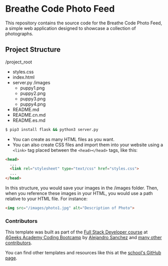 # Breathe Code Photo Feed

This repository contains the source code for the Breathe Code Photo Feed, a simple web application designed to showcase a collection of photographs.

## Project Structure
/project_root
- styles.css
- index.html
- server.py
/images
  - puppy1.png
  - puppy2.png
  - puppy3.png
  - puppy4.png
- README.md
- README.cn.md
- README.es.md

```bash
$ pip3 install flask && python3 server.py
```

- You can create as many HTML files as you want.
- You can also create CSS files and import them into your website using a `<link>` tag placed between the `<head></head>` tags, like this:

```html
<head>
  ...
  <link rel="stylesheet" type="text/css" href="styles.css">
  ...
</head>
```
In this structure, you would save your images in the /images folder. Then, when you reference these images in your HTML, you would use a path relative to your HTML file. For instance:
```html
<img src="/images/photo1.jpg" alt="Description of Photo">
```

### Contributors

This template was built as part of the [Full Stack Developer course](https://4geeksacademy.com/us/coding-bootcamps/part-time-full-stack-developer) at [4Geeks Academy Coding Bootcamp](https://4geeksacademy.com/us/coding-bootcamp) by [Alejandro Sanchez](https://twitter.com/alesanchezr) and [many other contributors](https://github.com/4GeeksAcademy/html-hello/graphs/contributors).

You can find other templates and resources like this at the [school's GitHub page](https://github.com/4geeksacademy/).

